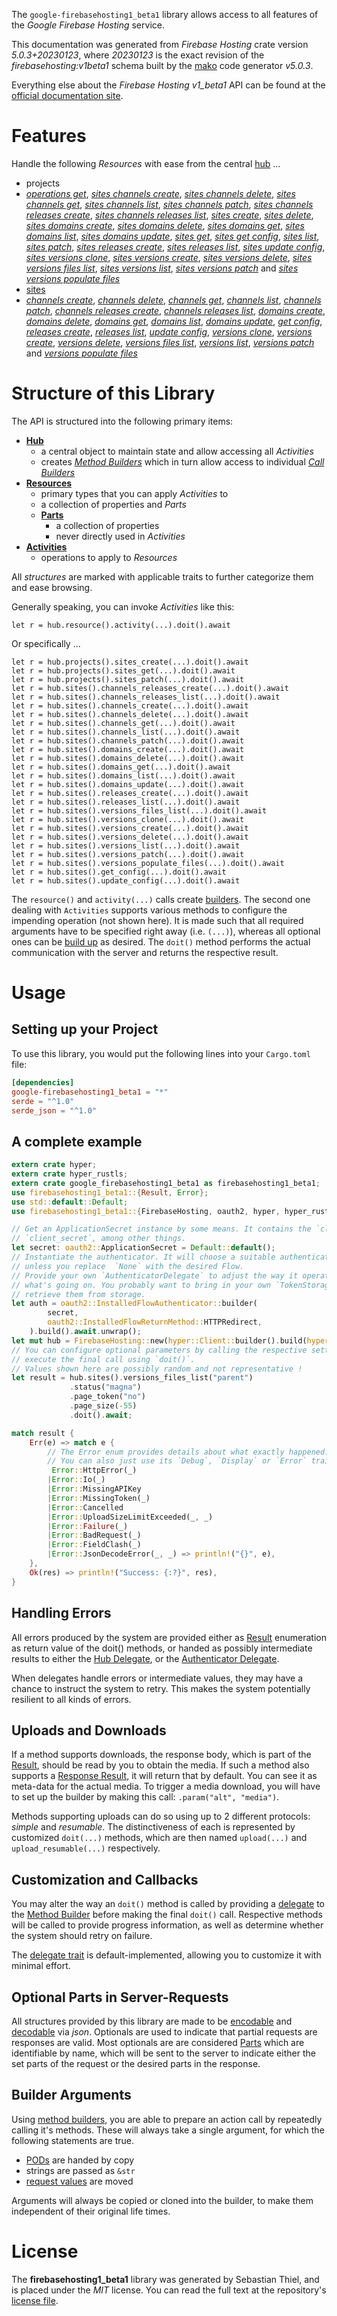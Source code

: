 <!---
DO NOT EDIT !
This file was generated automatically from 'src/generator/templates/api/README.md.mako'
DO NOT EDIT !
-->
The `google-firebasehosting1_beta1` library allows access to all features of the *Google Firebase Hosting* service.

This documentation was generated from *Firebase Hosting* crate version *5.0.3+20230123*, where *20230123* is the exact revision of the *firebasehosting:v1beta1* schema built by the [mako](http://www.makotemplates.org/) code generator *v5.0.3*.

Everything else about the *Firebase Hosting* *v1_beta1* API can be found at the
[official documentation site](https://firebase.google.com/docs/hosting/).
# Features

Handle the following *Resources* with ease from the central [hub](https://docs.rs/google-firebasehosting1_beta1/5.0.3+20230123/google_firebasehosting1_beta1/FirebaseHosting) ... 

* projects
 * [*operations get*](https://docs.rs/google-firebasehosting1_beta1/5.0.3+20230123/google_firebasehosting1_beta1/api::ProjectOperationGetCall), [*sites channels create*](https://docs.rs/google-firebasehosting1_beta1/5.0.3+20230123/google_firebasehosting1_beta1/api::ProjectSiteChannelCreateCall), [*sites channels delete*](https://docs.rs/google-firebasehosting1_beta1/5.0.3+20230123/google_firebasehosting1_beta1/api::ProjectSiteChannelDeleteCall), [*sites channels get*](https://docs.rs/google-firebasehosting1_beta1/5.0.3+20230123/google_firebasehosting1_beta1/api::ProjectSiteChannelGetCall), [*sites channels list*](https://docs.rs/google-firebasehosting1_beta1/5.0.3+20230123/google_firebasehosting1_beta1/api::ProjectSiteChannelListCall), [*sites channels patch*](https://docs.rs/google-firebasehosting1_beta1/5.0.3+20230123/google_firebasehosting1_beta1/api::ProjectSiteChannelPatchCall), [*sites channels releases create*](https://docs.rs/google-firebasehosting1_beta1/5.0.3+20230123/google_firebasehosting1_beta1/api::ProjectSiteChannelReleaseCreateCall), [*sites channels releases list*](https://docs.rs/google-firebasehosting1_beta1/5.0.3+20230123/google_firebasehosting1_beta1/api::ProjectSiteChannelReleaseListCall), [*sites create*](https://docs.rs/google-firebasehosting1_beta1/5.0.3+20230123/google_firebasehosting1_beta1/api::ProjectSiteCreateCall), [*sites delete*](https://docs.rs/google-firebasehosting1_beta1/5.0.3+20230123/google_firebasehosting1_beta1/api::ProjectSiteDeleteCall), [*sites domains create*](https://docs.rs/google-firebasehosting1_beta1/5.0.3+20230123/google_firebasehosting1_beta1/api::ProjectSiteDomainCreateCall), [*sites domains delete*](https://docs.rs/google-firebasehosting1_beta1/5.0.3+20230123/google_firebasehosting1_beta1/api::ProjectSiteDomainDeleteCall), [*sites domains get*](https://docs.rs/google-firebasehosting1_beta1/5.0.3+20230123/google_firebasehosting1_beta1/api::ProjectSiteDomainGetCall), [*sites domains list*](https://docs.rs/google-firebasehosting1_beta1/5.0.3+20230123/google_firebasehosting1_beta1/api::ProjectSiteDomainListCall), [*sites domains update*](https://docs.rs/google-firebasehosting1_beta1/5.0.3+20230123/google_firebasehosting1_beta1/api::ProjectSiteDomainUpdateCall), [*sites get*](https://docs.rs/google-firebasehosting1_beta1/5.0.3+20230123/google_firebasehosting1_beta1/api::ProjectSiteGetCall), [*sites get config*](https://docs.rs/google-firebasehosting1_beta1/5.0.3+20230123/google_firebasehosting1_beta1/api::ProjectSiteGetConfigCall), [*sites list*](https://docs.rs/google-firebasehosting1_beta1/5.0.3+20230123/google_firebasehosting1_beta1/api::ProjectSiteListCall), [*sites patch*](https://docs.rs/google-firebasehosting1_beta1/5.0.3+20230123/google_firebasehosting1_beta1/api::ProjectSitePatchCall), [*sites releases create*](https://docs.rs/google-firebasehosting1_beta1/5.0.3+20230123/google_firebasehosting1_beta1/api::ProjectSiteReleaseCreateCall), [*sites releases list*](https://docs.rs/google-firebasehosting1_beta1/5.0.3+20230123/google_firebasehosting1_beta1/api::ProjectSiteReleaseListCall), [*sites update config*](https://docs.rs/google-firebasehosting1_beta1/5.0.3+20230123/google_firebasehosting1_beta1/api::ProjectSiteUpdateConfigCall), [*sites versions clone*](https://docs.rs/google-firebasehosting1_beta1/5.0.3+20230123/google_firebasehosting1_beta1/api::ProjectSiteVersionCloneCall), [*sites versions create*](https://docs.rs/google-firebasehosting1_beta1/5.0.3+20230123/google_firebasehosting1_beta1/api::ProjectSiteVersionCreateCall), [*sites versions delete*](https://docs.rs/google-firebasehosting1_beta1/5.0.3+20230123/google_firebasehosting1_beta1/api::ProjectSiteVersionDeleteCall), [*sites versions files list*](https://docs.rs/google-firebasehosting1_beta1/5.0.3+20230123/google_firebasehosting1_beta1/api::ProjectSiteVersionFileListCall), [*sites versions list*](https://docs.rs/google-firebasehosting1_beta1/5.0.3+20230123/google_firebasehosting1_beta1/api::ProjectSiteVersionListCall), [*sites versions patch*](https://docs.rs/google-firebasehosting1_beta1/5.0.3+20230123/google_firebasehosting1_beta1/api::ProjectSiteVersionPatchCall) and [*sites versions populate files*](https://docs.rs/google-firebasehosting1_beta1/5.0.3+20230123/google_firebasehosting1_beta1/api::ProjectSiteVersionPopulateFileCall)
* [sites](https://docs.rs/google-firebasehosting1_beta1/5.0.3+20230123/google_firebasehosting1_beta1/api::Site)
 * [*channels create*](https://docs.rs/google-firebasehosting1_beta1/5.0.3+20230123/google_firebasehosting1_beta1/api::SiteChannelCreateCall), [*channels delete*](https://docs.rs/google-firebasehosting1_beta1/5.0.3+20230123/google_firebasehosting1_beta1/api::SiteChannelDeleteCall), [*channels get*](https://docs.rs/google-firebasehosting1_beta1/5.0.3+20230123/google_firebasehosting1_beta1/api::SiteChannelGetCall), [*channels list*](https://docs.rs/google-firebasehosting1_beta1/5.0.3+20230123/google_firebasehosting1_beta1/api::SiteChannelListCall), [*channels patch*](https://docs.rs/google-firebasehosting1_beta1/5.0.3+20230123/google_firebasehosting1_beta1/api::SiteChannelPatchCall), [*channels releases create*](https://docs.rs/google-firebasehosting1_beta1/5.0.3+20230123/google_firebasehosting1_beta1/api::SiteChannelReleaseCreateCall), [*channels releases list*](https://docs.rs/google-firebasehosting1_beta1/5.0.3+20230123/google_firebasehosting1_beta1/api::SiteChannelReleaseListCall), [*domains create*](https://docs.rs/google-firebasehosting1_beta1/5.0.3+20230123/google_firebasehosting1_beta1/api::SiteDomainCreateCall), [*domains delete*](https://docs.rs/google-firebasehosting1_beta1/5.0.3+20230123/google_firebasehosting1_beta1/api::SiteDomainDeleteCall), [*domains get*](https://docs.rs/google-firebasehosting1_beta1/5.0.3+20230123/google_firebasehosting1_beta1/api::SiteDomainGetCall), [*domains list*](https://docs.rs/google-firebasehosting1_beta1/5.0.3+20230123/google_firebasehosting1_beta1/api::SiteDomainListCall), [*domains update*](https://docs.rs/google-firebasehosting1_beta1/5.0.3+20230123/google_firebasehosting1_beta1/api::SiteDomainUpdateCall), [*get config*](https://docs.rs/google-firebasehosting1_beta1/5.0.3+20230123/google_firebasehosting1_beta1/api::SiteGetConfigCall), [*releases create*](https://docs.rs/google-firebasehosting1_beta1/5.0.3+20230123/google_firebasehosting1_beta1/api::SiteReleaseCreateCall), [*releases list*](https://docs.rs/google-firebasehosting1_beta1/5.0.3+20230123/google_firebasehosting1_beta1/api::SiteReleaseListCall), [*update config*](https://docs.rs/google-firebasehosting1_beta1/5.0.3+20230123/google_firebasehosting1_beta1/api::SiteUpdateConfigCall), [*versions clone*](https://docs.rs/google-firebasehosting1_beta1/5.0.3+20230123/google_firebasehosting1_beta1/api::SiteVersionCloneCall), [*versions create*](https://docs.rs/google-firebasehosting1_beta1/5.0.3+20230123/google_firebasehosting1_beta1/api::SiteVersionCreateCall), [*versions delete*](https://docs.rs/google-firebasehosting1_beta1/5.0.3+20230123/google_firebasehosting1_beta1/api::SiteVersionDeleteCall), [*versions files list*](https://docs.rs/google-firebasehosting1_beta1/5.0.3+20230123/google_firebasehosting1_beta1/api::SiteVersionFileListCall), [*versions list*](https://docs.rs/google-firebasehosting1_beta1/5.0.3+20230123/google_firebasehosting1_beta1/api::SiteVersionListCall), [*versions patch*](https://docs.rs/google-firebasehosting1_beta1/5.0.3+20230123/google_firebasehosting1_beta1/api::SiteVersionPatchCall) and [*versions populate files*](https://docs.rs/google-firebasehosting1_beta1/5.0.3+20230123/google_firebasehosting1_beta1/api::SiteVersionPopulateFileCall)




# Structure of this Library

The API is structured into the following primary items:

* **[Hub](https://docs.rs/google-firebasehosting1_beta1/5.0.3+20230123/google_firebasehosting1_beta1/FirebaseHosting)**
    * a central object to maintain state and allow accessing all *Activities*
    * creates [*Method Builders*](https://docs.rs/google-firebasehosting1_beta1/5.0.3+20230123/google_firebasehosting1_beta1/client::MethodsBuilder) which in turn
      allow access to individual [*Call Builders*](https://docs.rs/google-firebasehosting1_beta1/5.0.3+20230123/google_firebasehosting1_beta1/client::CallBuilder)
* **[Resources](https://docs.rs/google-firebasehosting1_beta1/5.0.3+20230123/google_firebasehosting1_beta1/client::Resource)**
    * primary types that you can apply *Activities* to
    * a collection of properties and *Parts*
    * **[Parts](https://docs.rs/google-firebasehosting1_beta1/5.0.3+20230123/google_firebasehosting1_beta1/client::Part)**
        * a collection of properties
        * never directly used in *Activities*
* **[Activities](https://docs.rs/google-firebasehosting1_beta1/5.0.3+20230123/google_firebasehosting1_beta1/client::CallBuilder)**
    * operations to apply to *Resources*

All *structures* are marked with applicable traits to further categorize them and ease browsing.

Generally speaking, you can invoke *Activities* like this:

```Rust,ignore
let r = hub.resource().activity(...).doit().await
```

Or specifically ...

```ignore
let r = hub.projects().sites_create(...).doit().await
let r = hub.projects().sites_get(...).doit().await
let r = hub.projects().sites_patch(...).doit().await
let r = hub.sites().channels_releases_create(...).doit().await
let r = hub.sites().channels_releases_list(...).doit().await
let r = hub.sites().channels_create(...).doit().await
let r = hub.sites().channels_delete(...).doit().await
let r = hub.sites().channels_get(...).doit().await
let r = hub.sites().channels_list(...).doit().await
let r = hub.sites().channels_patch(...).doit().await
let r = hub.sites().domains_create(...).doit().await
let r = hub.sites().domains_delete(...).doit().await
let r = hub.sites().domains_get(...).doit().await
let r = hub.sites().domains_list(...).doit().await
let r = hub.sites().domains_update(...).doit().await
let r = hub.sites().releases_create(...).doit().await
let r = hub.sites().releases_list(...).doit().await
let r = hub.sites().versions_files_list(...).doit().await
let r = hub.sites().versions_clone(...).doit().await
let r = hub.sites().versions_create(...).doit().await
let r = hub.sites().versions_delete(...).doit().await
let r = hub.sites().versions_list(...).doit().await
let r = hub.sites().versions_patch(...).doit().await
let r = hub.sites().versions_populate_files(...).doit().await
let r = hub.sites().get_config(...).doit().await
let r = hub.sites().update_config(...).doit().await
```

The `resource()` and `activity(...)` calls create [builders][builder-pattern]. The second one dealing with `Activities` 
supports various methods to configure the impending operation (not shown here). It is made such that all required arguments have to be 
specified right away (i.e. `(...)`), whereas all optional ones can be [build up][builder-pattern] as desired.
The `doit()` method performs the actual communication with the server and returns the respective result.

# Usage

## Setting up your Project

To use this library, you would put the following lines into your `Cargo.toml` file:

```toml
[dependencies]
google-firebasehosting1_beta1 = "*"
serde = "^1.0"
serde_json = "^1.0"
```

## A complete example

```Rust
extern crate hyper;
extern crate hyper_rustls;
extern crate google_firebasehosting1_beta1 as firebasehosting1_beta1;
use firebasehosting1_beta1::{Result, Error};
use std::default::Default;
use firebasehosting1_beta1::{FirebaseHosting, oauth2, hyper, hyper_rustls, chrono, FieldMask};

// Get an ApplicationSecret instance by some means. It contains the `client_id` and 
// `client_secret`, among other things.
let secret: oauth2::ApplicationSecret = Default::default();
// Instantiate the authenticator. It will choose a suitable authentication flow for you, 
// unless you replace  `None` with the desired Flow.
// Provide your own `AuthenticatorDelegate` to adjust the way it operates and get feedback about 
// what's going on. You probably want to bring in your own `TokenStorage` to persist tokens and
// retrieve them from storage.
let auth = oauth2::InstalledFlowAuthenticator::builder(
        secret,
        oauth2::InstalledFlowReturnMethod::HTTPRedirect,
    ).build().await.unwrap();
let mut hub = FirebaseHosting::new(hyper::Client::builder().build(hyper_rustls::HttpsConnectorBuilder::new().with_native_roots().https_or_http().enable_http1().build()), auth);
// You can configure optional parameters by calling the respective setters at will, and
// execute the final call using `doit()`.
// Values shown here are possibly random and not representative !
let result = hub.sites().versions_files_list("parent")
             .status("magna")
             .page_token("no")
             .page_size(-55)
             .doit().await;

match result {
    Err(e) => match e {
        // The Error enum provides details about what exactly happened.
        // You can also just use its `Debug`, `Display` or `Error` traits
         Error::HttpError(_)
        |Error::Io(_)
        |Error::MissingAPIKey
        |Error::MissingToken(_)
        |Error::Cancelled
        |Error::UploadSizeLimitExceeded(_, _)
        |Error::Failure(_)
        |Error::BadRequest(_)
        |Error::FieldClash(_)
        |Error::JsonDecodeError(_, _) => println!("{}", e),
    },
    Ok(res) => println!("Success: {:?}", res),
}

```
## Handling Errors

All errors produced by the system are provided either as [Result](https://docs.rs/google-firebasehosting1_beta1/5.0.3+20230123/google_firebasehosting1_beta1/client::Result) enumeration as return value of
the doit() methods, or handed as possibly intermediate results to either the 
[Hub Delegate](https://docs.rs/google-firebasehosting1_beta1/5.0.3+20230123/google_firebasehosting1_beta1/client::Delegate), or the [Authenticator Delegate](https://docs.rs/yup-oauth2/*/yup_oauth2/trait.AuthenticatorDelegate.html).

When delegates handle errors or intermediate values, they may have a chance to instruct the system to retry. This 
makes the system potentially resilient to all kinds of errors.

## Uploads and Downloads
If a method supports downloads, the response body, which is part of the [Result](https://docs.rs/google-firebasehosting1_beta1/5.0.3+20230123/google_firebasehosting1_beta1/client::Result), should be
read by you to obtain the media.
If such a method also supports a [Response Result](https://docs.rs/google-firebasehosting1_beta1/5.0.3+20230123/google_firebasehosting1_beta1/client::ResponseResult), it will return that by default.
You can see it as meta-data for the actual media. To trigger a media download, you will have to set up the builder by making
this call: `.param("alt", "media")`.

Methods supporting uploads can do so using up to 2 different protocols: 
*simple* and *resumable*. The distinctiveness of each is represented by customized 
`doit(...)` methods, which are then named `upload(...)` and `upload_resumable(...)` respectively.

## Customization and Callbacks

You may alter the way an `doit()` method is called by providing a [delegate](https://docs.rs/google-firebasehosting1_beta1/5.0.3+20230123/google_firebasehosting1_beta1/client::Delegate) to the 
[Method Builder](https://docs.rs/google-firebasehosting1_beta1/5.0.3+20230123/google_firebasehosting1_beta1/client::CallBuilder) before making the final `doit()` call. 
Respective methods will be called to provide progress information, as well as determine whether the system should 
retry on failure.

The [delegate trait](https://docs.rs/google-firebasehosting1_beta1/5.0.3+20230123/google_firebasehosting1_beta1/client::Delegate) is default-implemented, allowing you to customize it with minimal effort.

## Optional Parts in Server-Requests

All structures provided by this library are made to be [encodable](https://docs.rs/google-firebasehosting1_beta1/5.0.3+20230123/google_firebasehosting1_beta1/client::RequestValue) and 
[decodable](https://docs.rs/google-firebasehosting1_beta1/5.0.3+20230123/google_firebasehosting1_beta1/client::ResponseResult) via *json*. Optionals are used to indicate that partial requests are responses 
are valid.
Most optionals are are considered [Parts](https://docs.rs/google-firebasehosting1_beta1/5.0.3+20230123/google_firebasehosting1_beta1/client::Part) which are identifiable by name, which will be sent to 
the server to indicate either the set parts of the request or the desired parts in the response.

## Builder Arguments

Using [method builders](https://docs.rs/google-firebasehosting1_beta1/5.0.3+20230123/google_firebasehosting1_beta1/client::CallBuilder), you are able to prepare an action call by repeatedly calling it's methods.
These will always take a single argument, for which the following statements are true.

* [PODs][wiki-pod] are handed by copy
* strings are passed as `&str`
* [request values](https://docs.rs/google-firebasehosting1_beta1/5.0.3+20230123/google_firebasehosting1_beta1/client::RequestValue) are moved

Arguments will always be copied or cloned into the builder, to make them independent of their original life times.

[wiki-pod]: http://en.wikipedia.org/wiki/Plain_old_data_structure
[builder-pattern]: http://en.wikipedia.org/wiki/Builder_pattern
[google-go-api]: https://github.com/google/google-api-go-client

# License
The **firebasehosting1_beta1** library was generated by Sebastian Thiel, and is placed 
under the *MIT* license.
You can read the full text at the repository's [license file][repo-license].

[repo-license]: https://github.com/Byron/google-apis-rsblob/main/LICENSE.md

